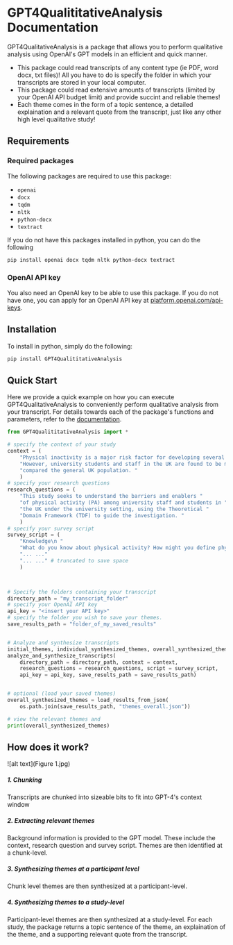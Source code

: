 # GPT4QualititativeAnalysis Documentation

GPT4QualitativeAnalysis is a package that allows you to perform qualitative analysis using OpenAI's GPT models in an efficient and quick manner. 


* This package could read transcripts of any content type (ie PDF, word docx, txt files)! All you have to do is specify the folder in which your transcripts are stored in your local computer. 
* This package could read extensive amounts of transcripts (limited by your OpenAI API budget limit) and provide succint and reliable themes!
* Each theme comes in the form of a topic sentence, a detailed explaination and a relevant quote from the transcript, just like any other high level qualitative study!

## Requirements
### Required packages
The following packages are required to use this package:  
- `openai`   
- `docx`  
- `tqdm`  
- `nltk`  
- `python-docx`
- `textract`

If you do not have this packages installed in python, you can do the following 
```bash
pip install openai docx tqdm nltk python-docx textract
```
### OpenAI API key
You also need an OpenAI key to be able to use this package. If you do not have one, you can apply for an OpenAI API key at [platform.openai.com/api-keys](https://platform.openai.com/api-keys). 


## Installation
To install in python, simply do the following: 

```bash
pip install GPT4QualititativeAnalysis
```

## Quick Start
Here we provide a quick example on how you can execute GPT4QualitativeAnalysis to conveniently perform qualitative analysis from your transcript. For details towards each of the package's functions and parameters, refer to the [documentation](documentation.md). 

```python
from GPT4QualititativeAnalysis import *

# specify the context of your study
context = (
    "Physical inactivity is a major risk factor for developing several chronic illness. "
    "However, university students and staff in the UK are found to be more physically inactive "
    "compared the general UK population. "
    )
# specify your research questions
research_questions = (
    "This study seeks to understand the barriers and enablers "
    "of physical activity (PA) among university staff and students in "
    "the UK under the university setting, using the Theoretical "
    "Domain Framework (TDF) to guide the investigation. "
    )
# specify your survey script
survey_script = (
    "Knowledge\n "
    "What do you know about physical activity? How might you define physical activity? "
    "... ..."
    "... ..." # truncated to save space
    )



# Specify the folders containing your transcript
directory_path = "my_transcript_folder"
# specify your OpenAI API key
api_key = "<insert your API key>"
# specify the folder you wish to save your themes. 
save_results_path = "folder_of_my_saved_results"


# Analyze and synthesize transcripts
initial_themes, individual_synthesized_themes, overall_synthesized_themes = \
analyze_and_synthesize_transcripts(
    directory_path = directory_path, context = context,
    research_questions = research_questions, script = survey_script,
    api_key = api_key, save_results_path = save_results_path)


# optional (load your saved themes)
overall_synthesized_themes = load_results_from_json(
    os.path.join(save_results_path, "themes_overall.json"))

# view the relevant themes and 
print(overall_synthesized_themes)
```

## How does it work?
![alt text](Figure 1.jpg)
##### 1. Chunking 
Transcripts are chunked into sizeable bits to fit into GPT-4's context window
##### 2. Extracting relevant themes 
Background information is provided to the GPT model. These include the context, research question and survey script. Themes are then identified at a chunk-level. 
##### 3. Synthesizing themes at a participant level
Chunk level themes are then synthesized at a participant-level. 
##### 4. Synthesizing themes to a study-level
Participant-level themes are then synthesized at a study-level. For each study, the package returns a topic sentence of the theme, an explaination of the theme, and a supporting relevant quote from the transcript. 




